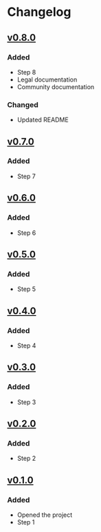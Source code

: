 # Changelog

## [v0.8.0](https://github.com/willtheorangeguy/FBI-Application-Guide/releases/tag/v0.8.0)

### Added

- Step 8
- Legal documentation
- Community documentation

### Changed

- Updated README

## [v0.7.0]()

### Added

- Step 7

## [v0.6.0]()

### Added

- Step 6

## [v0.5.0]()

### Added

- Step 5

## [v0.4.0]()

### Added

- Step 4

## [v0.3.0]()

### Added

- Step 3

## [v0.2.0]()

### Added

- Step 2

## [v0.1.0]()

### Added

- Opened the project
- Step 1

